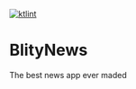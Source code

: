 [![ktlint](https://img.shields.io/badge/code%20style-%E2%9D%A4-FF4081.svg)](https://ktlint.github.io/)

# BlityNews
The best news app ever maded
